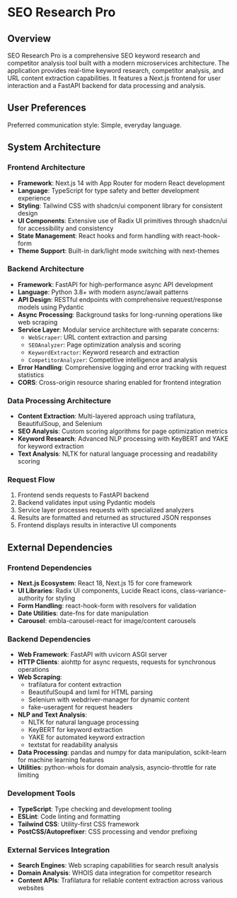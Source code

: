 # SEO Research Pro

## Overview

SEO Research Pro is a comprehensive SEO keyword research and competitor analysis tool built with a modern microservices architecture. The application provides real-time keyword research, competitor analysis, and URL content extraction capabilities. It features a Next.js frontend for user interaction and a FastAPI backend for data processing and analysis.

## User Preferences

Preferred communication style: Simple, everyday language.

## System Architecture

### Frontend Architecture
- **Framework**: Next.js 14 with App Router for modern React development
- **Language**: TypeScript for type safety and better development experience
- **Styling**: Tailwind CSS with shadcn/ui component library for consistent design
- **UI Components**: Extensive use of Radix UI primitives through shadcn/ui for accessibility and consistency
- **State Management**: React hooks and form handling with react-hook-form
- **Theme Support**: Built-in dark/light mode switching with next-themes

### Backend Architecture
- **Framework**: FastAPI for high-performance async API development
- **Language**: Python 3.8+ with modern async/await patterns
- **API Design**: RESTful endpoints with comprehensive request/response models using Pydantic
- **Async Processing**: Background tasks for long-running operations like web scraping
- **Service Layer**: Modular service architecture with separate concerns:
  - `WebScraper`: URL content extraction and parsing
  - `SEOAnalyzer`: Page optimization analysis and scoring
  - `KeywordExtractor`: Keyword research and extraction
  - `CompetitorAnalyzer`: Competitive intelligence and analysis
- **Error Handling**: Comprehensive logging and error tracking with request statistics
- **CORS**: Cross-origin resource sharing enabled for frontend integration

### Data Processing Architecture
- **Content Extraction**: Multi-layered approach using trafilatura, BeautifulSoup, and Selenium
- **SEO Analysis**: Custom scoring algorithms for page optimization metrics
- **Keyword Research**: Advanced NLP processing with KeyBERT and YAKE for keyword extraction
- **Text Analysis**: NLTK for natural language processing and readability scoring

### Request Flow
1. Frontend sends requests to FastAPI backend
2. Backend validates input using Pydantic models
3. Service layer processes requests with specialized analyzers
4. Results are formatted and returned as structured JSON responses
5. Frontend displays results in interactive UI components

## External Dependencies

### Frontend Dependencies
- **Next.js Ecosystem**: React 18, Next.js 15 for core framework
- **UI Libraries**: Radix UI components, Lucide React icons, class-variance-authority for styling
- **Form Handling**: react-hook-form with resolvers for validation
- **Date Utilities**: date-fns for date manipulation
- **Carousel**: embla-carousel-react for image/content carousels

### Backend Dependencies
- **Web Framework**: FastAPI with uvicorn ASGI server
- **HTTP Clients**: aiohttp for async requests, requests for synchronous operations
- **Web Scraping**: 
  - trafilatura for content extraction
  - BeautifulSoup4 and lxml for HTML parsing
  - Selenium with webdriver-manager for dynamic content
  - fake-useragent for request headers
- **NLP and Text Analysis**:
  - NLTK for natural language processing
  - KeyBERT for keyword extraction
  - YAKE for automated keyword extraction
  - textstat for readability analysis
- **Data Processing**: pandas and numpy for data manipulation, scikit-learn for machine learning features
- **Utilities**: python-whois for domain analysis, asyncio-throttle for rate limiting

### Development Tools
- **TypeScript**: Type checking and development tooling
- **ESLint**: Code linting and formatting
- **Tailwind CSS**: Utility-first CSS framework
- **PostCSS/Autoprefixer**: CSS processing and vendor prefixing

### External Services Integration
- **Search Engines**: Web scraping capabilities for search result analysis
- **Domain Analysis**: WHOIS data integration for competitor research
- **Content APIs**: Trafilatura for reliable content extraction across various websites